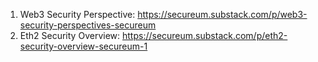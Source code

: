 1. Web3 Security Perspective: https://secureum.substack.com/p/web3-security-perspectives-secureum
2. Eth2 Security Overview: https://secureum.substack.com/p/eth2-security-overview-secureum-1

